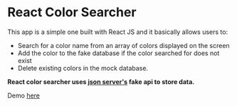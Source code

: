 # React Color Searcher

This app is a simple one built with React JS and it basically allows users to:<br>

-   Search for a color name from an array of colors displayed on the screen
-   Add the color to the fake database if the color searched for does not exist
-   Delete existing colors in the mock database.

**React color searcher uses [json server's](https://github.com/typicode/json-server) fake api to store data.**<br>

Demo [here](https://cdn.discordapp.com/attachments/887854538470621194/888266839115833384/react-color-searcher-test.mp4)
